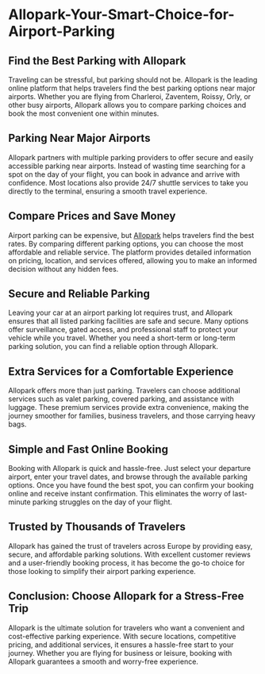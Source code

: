 # Allopark-Your-Smart-Choice-for-Airport-Parking
## Find the Best Parking with Allopark
Traveling can be stressful, but parking should not be. Allopark is the leading online platform that helps travelers find the best parking options near major airports. Whether you are flying from Charleroi, Zaventem, Roissy, Orly, or other busy airports, Allopark allows you to compare parking choices and book the most convenient one within minutes.

## Parking Near Major Airports
Allopark partners with multiple parking providers to offer secure and easily accessible parking near airports. Instead of wasting time searching for a spot on the day of your flight, you can book in advance and arrive with confidence. Most locations also provide 24/7 shuttle services to take you directly to the terminal, ensuring a smooth travel experience.

## Compare Prices and Save Money
Airport parking can be expensive, but <a href="https://www.allopark.com">Allopark</a> helps travelers find the best rates. By comparing different parking options, you can choose the most affordable and reliable service. The platform provides detailed information on pricing, location, and services offered, allowing you to make an informed decision without any hidden fees.

## Secure and Reliable Parking
Leaving your car at an airport parking lot requires trust, and Allopark ensures that all listed parking facilities are safe and secure. Many options offer surveillance, gated access, and professional staff to protect your vehicle while you travel. Whether you need a short-term or long-term parking solution, you can find a reliable option through Allopark.

## Extra Services for a Comfortable Experience
Allopark offers more than just parking. Travelers can choose additional services such as valet parking, covered parking, and assistance with luggage. These premium services provide extra convenience, making the journey smoother for families, business travelers, and those carrying heavy bags.

## Simple and Fast Online Booking
Booking with Allopark is quick and hassle-free. Just select your departure airport, enter your travel dates, and browse through the available parking options. Once you have found the best spot, you can confirm your booking online and receive instant confirmation. This eliminates the worry of last-minute parking struggles on the day of your flight.

## Trusted by Thousands of Travelers
Allopark has gained the trust of travelers across Europe by providing easy, secure, and affordable parking solutions. With excellent customer reviews and a user-friendly booking process, it has become the go-to choice for those looking to simplify their airport parking experience.

## Conclusion: Choose Allopark for a Stress-Free Trip
Allopark is the ultimate solution for travelers who want a convenient and cost-effective parking experience. With secure locations, competitive pricing, and additional services, it ensures a hassle-free start to your journey. Whether you are flying for business or leisure, booking with Allopark guarantees a smooth and worry-free experience.
